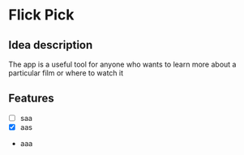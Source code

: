 # Flick Pick

## Idea description
The app is a useful tool for anyone who wants to learn more about a particular film or where to watch it

## Features
- [ ] saa
- [x] aas
- aaa

